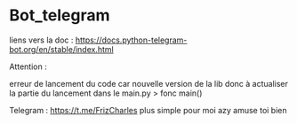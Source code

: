 # Bot_telegram

liens vers la doc : https://docs.python-telegram-bot.org/en/stable/index.html

Attention : 

erreur de lancement du code car nouvelle version de la lib donc à actualiser la partie du lancement dans le main.py > fonc main()

Telegram : https://t.me/FrizCharles plus simple pour moi azy amuse toi bien

